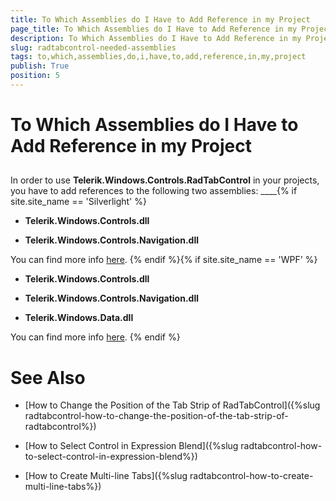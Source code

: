 ```yaml
---
title: To Which Assemblies do I Have to Add Reference in my Project
page_title: To Which Assemblies do I Have to Add Reference in my Project
description: To Which Assemblies do I Have to Add Reference in my Project
slug: radtabcontrol-needed-assemblies
tags: to,which,assemblies,do,i,have,to,add,reference,in,my,project
publish: True
position: 5
---
```


# To Which Assemblies do I Have to Add Reference in my Project



## 

In order to use __Telerik.Windows.Controls.RadTabControl__ in your projects, 
        you have to add references to the following two assemblies: ____{% if site.site_name == 'Silverlight' %}

* __Telerik.Windows.Controls.dll__

* __Telerik.Windows.Controls.Navigation.dll__

You can find more info 
        [here](http://www.telerik.com/help/silverlight/installation-installing-controls-dependencies.html).
		{% endif %}{% if site.site_name == 'WPF' %}

* __Telerik.Windows.Controls.dll__

* __Telerik.Windows.Controls.Navigation.dll__

* __Telerik.Windows.Data.dll__

You can find more info 
        [here](http://www.telerik.com/help/wpf/installation-installing-controls-dependencies-wpf.html).
					{% endif %}

# See Also

 * [How to Change the Position of the Tab Strip of RadTabControl]({%slug radtabcontrol-how-to-change-the-position-of-the-tab-strip-of-radtabcontrol%})

 * [How to Select Control in Expression Blend]({%slug radtabcontrol-how-to-select-control-in-expression-blend%})

 * [How to Create Multi-line Tabs]({%slug radtabcontrol-how-to-create-multi-line-tabs%})
